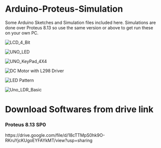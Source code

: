 # Arduino-Proteus-Simulation
Some Arduino Sketches and Simulation files included here. Simulations are done over Proteus 8.13 so use the same version or above to get run these on your own PC.


![LCD_4_Bit](https://user-images.githubusercontent.com/78910261/230719691-3e4fba07-00b4-4faf-95b9-60063b69a10d.png)


![UNO_LED](https://user-images.githubusercontent.com/78910261/230913369-a0ec688f-1d1c-45db-8c2e-0146e2cf1d19.png)


![UNO_KeyPad_4X4](https://user-images.githubusercontent.com/78910261/230913217-9f1319cd-3e04-481d-a599-2dcc093202df.png)


![DC Motor with L298 Driver](https://user-images.githubusercontent.com/78910261/230913302-b000e094-12f6-4891-a719-2881abb384e0.png)


![LED Pattern](https://user-images.githubusercontent.com/78910261/230913418-4ba59b13-3d34-4c06-99ec-84dc5632c354.png)


![Uno_LDR_Basic](https://user-images.githubusercontent.com/78910261/230913449-d88285e6-c25b-4804-86eb-aac70005eee6.png)



# Download Softwares from drive link

<h3>Proteus 8.13 SP0</h3>
  https://drive.google.com/file/d/18cTTMpS0hk9O-RKruYjcKUgoEYFAYkMT/view?usp=sharing

